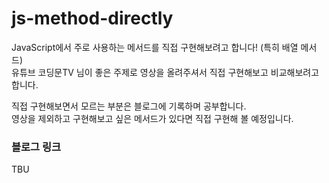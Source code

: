 # js-method-directly

JavaScript에서 주로 사용하는 메서드를 직접 구현해보려고 합니다! (특히 배열 메서드) <br/>
유튜브 코딩문TV 님이 좋은 주제로 영상을 올려주셔서 직접 구현해보고 비교해보려고 합니다.

직접 구현해보면서 모르는 부분은 블로그에 기록하며 공부합니다. <br/>
영상을 제외하고 구현해보고 싶은 메서드가 있다면 직접 구현해 볼 예정입니다.

### 블로그 링크
TBU
